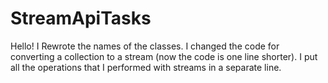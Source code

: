 # StreamApiTasks
Hello!
I Rewrote the names of the classes. 
I changed the code for converting a collection to a stream (now the code is one line shorter).
I put all the operations that I performed with streams in a separate line. 
